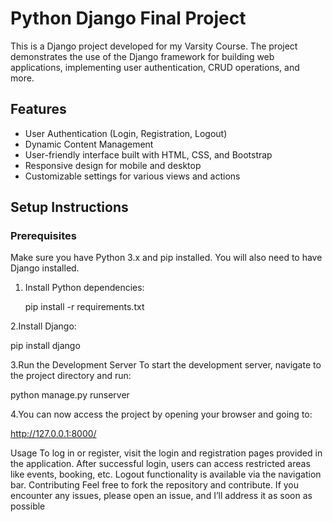 # Python Django Final Project

This is a Django project developed for my Varsity Course. The project demonstrates the use of the Django framework for building web applications, implementing user authentication, CRUD operations, and more.

## Features

- User Authentication (Login, Registration, Logout)
- Dynamic Content Management
- User-friendly interface built with HTML, CSS, and Bootstrap
- Responsive design for mobile and desktop
- Customizable settings for various views and actions

## Setup Instructions

### Prerequisites

Make sure you have Python 3.x and pip installed. You will also need to have Django installed.

1. Install Python dependencies:
 
   pip install -r requirements.txt

2.Install Django:

pip install django

3.Run the Development Server
To start the development server, navigate to the project directory and run:

python manage.py runserver

4.You can now access the project by opening your browser and going to:

http://127.0.0.1:8000/

Usage
To log in or register, visit the login and registration pages provided in the application.
After successful login, users can access restricted areas like events, booking, etc.
Logout functionality is available via the navigation bar.
Contributing
Feel free to fork the repository and contribute. If you encounter any issues, please open an issue, and I’ll address it as soon as possible
